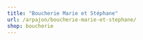 ```yaml
---
title: "Boucherie Marie et Stéphane"
url: /arpajon/boucherie-marie-et-stephane/
shop: boucherie
---
```

